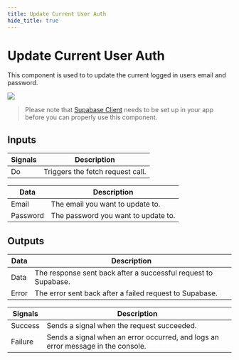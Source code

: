 ```yaml
---
title: Update Current User Auth
hide_title: true
---
```


# Update Current User Auth

This component is used to to update the current logged in users email and password.

<div className="ndl-image-with-background xl">

![](/library/prefabs/supabase/updateauth.png)

</div>

> Please note that [Supabase Client](/library/prefabs/supabase/components/setup-client/) needs to be set up in your app before you can properly use this component.

## Inputs

| Signals                                | Description                      |
| -------------------------------------- | -------------------------------- |
| <span className="ndl-signal">Do</span> | Triggers the fetch request call. |

| Data                                       | Description                         |
| ------------------------------------------ | ----------------------------------- |
| <span className="ndl-data">Email</span>    | The email you want to update to.    |
| <span className="ndl-data">Password</span> | The password you want to update to. |

## Outputs

| Data                                    | Description                                                    |
| --------------------------------------- | -------------------------------------------------------------- |
| <span className="ndl-data">Data</span>  | The response sent back after a successful request to Supabase. |
| <span className="ndl-data">Error</span> | The error sent back after a failed request to Supabase.        |

| Signals                                     | Description                                                                      |
| ------------------------------------------- | -------------------------------------------------------------------------------- |
| <span className="ndl-signal">Success</span> | Sends a signal when the request succeeded.                                       |
| <span className="ndl-signal">Failure</span> | Sends a signal when an error occurred, and logs an error message in the console. |
